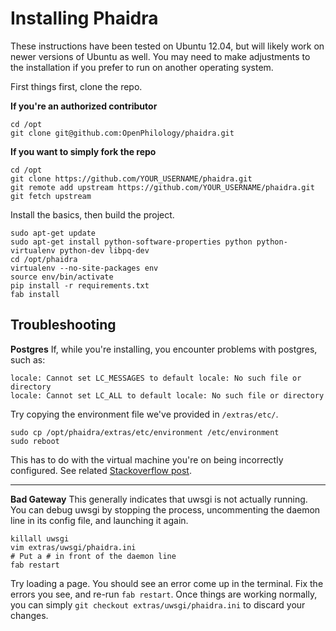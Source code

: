# Installing Phaidra

These instructions have been tested on Ubuntu 12.04, but will likely work on newer versions of Ubuntu as well. You may need to make adjustments to the installation if you prefer to run on another operating system.

First things first, clone the repo.

**If you're an authorized contributor**
```
cd /opt
git clone git@github.com:OpenPhilology/phaidra.git
```

**If you want to simply fork the repo**
```
cd /opt
git clone https://github.com/YOUR_USERNAME/phaidra.git
git remote add upstream https://github.com/YOUR_USERNAME/phaidra.git
git fetch upstream
```

Install the basics, then build the project.

```
sudo apt-get update
sudo apt-get install python-software-properties python python-virtualenv python-dev libpq-dev
cd /opt/phaidra
virtualenv --no-site-packages env
source env/bin/activate
pip install -r requirements.txt
fab install
```

Troubleshooting
---

**Postgres**
If, while you're installing, you encounter problems with postgres, such as:
```
locale: Cannot set LC_MESSAGES to default locale: No such file or directory
locale: Cannot set LC_ALL to default locale: No such file or directory
```

Try copying the environment file we've provided in `/extras/etc/`.

```
sudo cp /opt/phaidra/extras/etc/environment /etc/environment
sudo reboot
```

This has to do with the virtual machine you're on being incorrectly configured. See related [Stackoverflow post](http://stackoverflow.com/questions/17399622/postgresql-9-2-installation-on-ubuntu-12-04).

***

**Bad Gateway**
This generally indicates that uwsgi is not actually running. You can debug uwsgi by stopping the process, uncommenting the daemon line in its config file, and launching it again.

```
killall uwsgi
vim extras/uwsgi/phaidra.ini
# Put a # in front of the daemon line
fab restart
```

Try loading a page. You should see an error come up in the terminal. Fix the errors you see, and re-run `fab restart`. Once things are working normally, you can simply `git checkout extras/uwsgi/phaidra.ini` to discard your changes.
